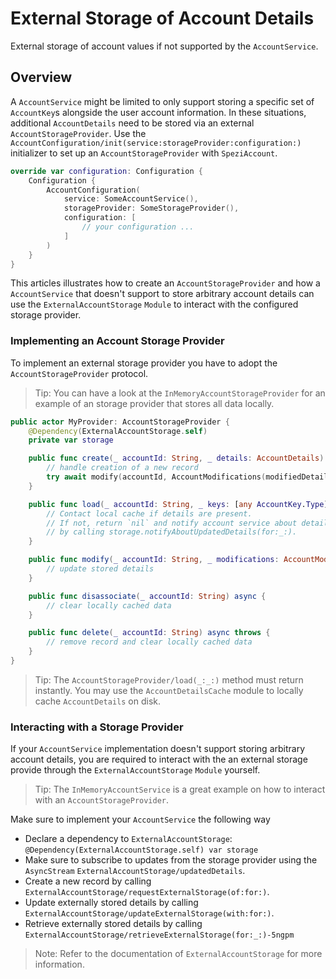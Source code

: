 # External Storage of Account Details

External storage of account values if not supported by the `AccountService`.

<!--

This source file is part of the Spezi open-source project

SPDX-FileCopyrightText: 2023 Stanford University and the project authors (see CONTRIBUTORS.md)

SPDX-License-Identifier: MIT

-->

## Overview

A ``AccountService`` might be limited to only support storing a specific set of ``AccountKey``s alongside the user account information.
In these situations, additional ``AccountDetails`` need to be stored via an external ``AccountStorageProvider``.
Use the ``AccountConfiguration/init(service:storageProvider:configuration:)`` initializer to set up an `AccountStorageProvider` with `SpeziAccount`.

```swift
override var configuration: Configuration {
    Configuration {
        AccountConfiguration(
            service: SomeAccountService(),
            storageProvider: SomeStorageProvider(),
            configuration: [
                // your configuration ...
            ]
        )
    }
}
```


This articles illustrates how to create an `AccountStorageProvider` and how a `AccountService` that doesn't support to store arbitrary account details
can use the ``ExternalAccountStorage`` `Module` to interact with the configured storage provider.

### Implementing an Account Storage Provider

To implement an external storage provider you have to adopt the ``AccountStorageProvider`` protocol.

> Tip: You can have a look at the ``InMemoryAccountStorageProvider`` for an example of an storage provider that
    stores all data locally.

```swift
public actor MyProvider: AccountStorageProvider {
    @Dependency(ExternalAccountStorage.self)
    private var storage

    public func create(_ accountId: String, _ details: AccountDetails) async throws {
        // handle creation of a new record
        try await modify(accountId, AccountModifications(modifiedDetails: details))
    }

    public func load(_ accountId: String, _ keys: [any AccountKey.Type]) async throws -> AccountDetails? {
        // Contact local cache if details are present.
        // If not, return `nil` and notify account service about details retrieved from remote service
        // by calling storage.notifyAboutUpdatedDetails(for:_:).
    }

    public func modify(_ accountId: String, _ modifications: AccountModifications) async throws {
        // update stored details
    }

    public func disassociate(_ accountId: String) async {
        // clear locally cached data
    }

    public func delete(_ accountId: String) async throws {
        // remove record and clear locally cached data
    }
}
```

> Tip: The ``AccountStorageProvider/load(_:_:)`` method must return instantly. You may use the ``AccountDetailsCache`` module
    to locally cache ``AccountDetails`` on disk.

### Interacting with a Storage Provider

If your `AccountService` implementation doesn't support storing arbitrary account details, you are required to interact with the
an external storage provide through the ``ExternalAccountStorage`` `Module` yourself.

> Tip: The ``InMemoryAccountService`` is a great example on how to interact with an `AccountStorageProvider`.

Make sure to implement your `AccountService` the following way
* Declare a dependency to `ExternalAccountStorage`: `@Dependency(ExternalAccountStorage.self) var storage`
* Make sure to subscribe to updates from the storage provider using the `AsyncStream` ``ExternalAccountStorage/updatedDetails``.
* Create a new record by calling ``ExternalAccountStorage/requestExternalStorage(of:for:)``.
* Update externally stored details by calling ``ExternalAccountStorage/updateExternalStorage(with:for:)``.
* Retrieve externally stored details by calling ``ExternalAccountStorage/retrieveExternalStorage(for:_:)-5ngpm`` 

> Note: Refer to the documentation of ``ExternalAccountStorage`` for more information.
